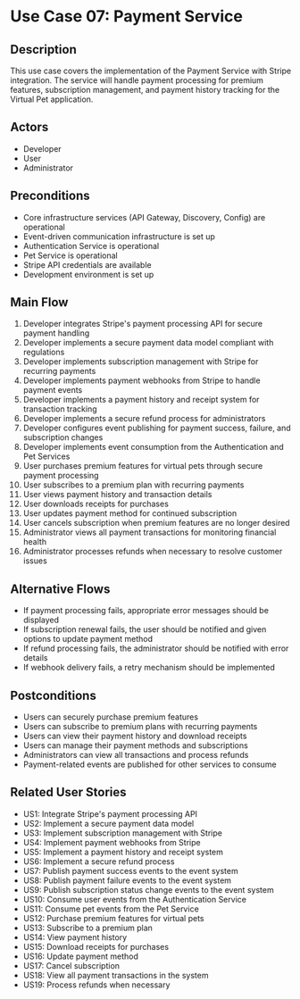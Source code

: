 # Use Case 07: Payment Service

## Description
This use case covers the implementation of the Payment Service with Stripe integration. The service will handle payment processing for premium features, subscription management, and payment history tracking for the Virtual Pet application.

## Actors
- Developer
- User
- Administrator

## Preconditions
- Core infrastructure services (API Gateway, Discovery, Config) are operational
- Event-driven communication infrastructure is set up
- Authentication Service is operational
- Pet Service is operational
- Stripe API credentials are available
- Development environment is set up

## Main Flow
1. Developer integrates Stripe's payment processing API for secure payment handling
2. Developer implements a secure payment data model compliant with regulations
3. Developer implements subscription management with Stripe for recurring payments
4. Developer implements payment webhooks from Stripe to handle payment events
5. Developer implements a payment history and receipt system for transaction tracking
6. Developer implements a secure refund process for administrators
7. Developer configures event publishing for payment success, failure, and subscription changes
8. Developer implements event consumption from the Authentication and Pet Services
9. User purchases premium features for virtual pets through secure payment processing
10. User subscribes to a premium plan with recurring payments
11. User views payment history and transaction details
12. User downloads receipts for purchases
13. User updates payment method for continued subscription
14. User cancels subscription when premium features are no longer desired
15. Administrator views all payment transactions for monitoring financial health
16. Administrator processes refunds when necessary to resolve customer issues

## Alternative Flows
- If payment processing fails, appropriate error messages should be displayed
- If subscription renewal fails, the user should be notified and given options to update payment method
- If refund processing fails, the administrator should be notified with error details
- If webhook delivery fails, a retry mechanism should be implemented

## Postconditions
- Users can securely purchase premium features
- Users can subscribe to premium plans with recurring payments
- Users can view their payment history and download receipts
- Users can manage their payment methods and subscriptions
- Administrators can view all transactions and process refunds
- Payment-related events are published for other services to consume

## Related User Stories
- US1: Integrate Stripe's payment processing API
- US2: Implement a secure payment data model
- US3: Implement subscription management with Stripe
- US4: Implement payment webhooks from Stripe
- US5: Implement a payment history and receipt system
- US6: Implement a secure refund process
- US7: Publish payment success events to the event system
- US8: Publish payment failure events to the event system
- US9: Publish subscription status change events to the event system
- US10: Consume user events from the Authentication Service
- US11: Consume pet events from the Pet Service
- US12: Purchase premium features for virtual pets
- US13: Subscribe to a premium plan
- US14: View payment history
- US15: Download receipts for purchases
- US16: Update payment method
- US17: Cancel subscription
- US18: View all payment transactions in the system
- US19: Process refunds when necessary
